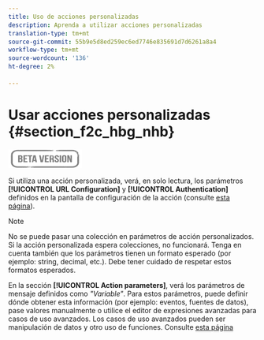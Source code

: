 ```yaml
---
title: Uso de acciones personalizadas
description: Aprenda a utilizar acciones personalizadas
translation-type: tm+mt
source-git-commit: 55b9e5d8ed259ec6ed7746e835691d7d6261a8a4
workflow-type: tm+mt
source-wordcount: '136'
ht-degree: 2%

---
```


# Usar acciones personalizadas {#section_f2c_hbg_nhb}

![](../assets/do-not-localize/badge.png)

Si utiliza una acción personalizada, verá, en solo lectura, los parámetros **[!UICONTROL URL Configuration]** y **[!UICONTROL Authentication]** definidos en la pantalla de configuración de la acción (consulte [esta página](../action/about-custom-action-configuration.md)).

>[!NOTE]
>
>No se puede pasar una colección en parámetros de acción personalizados. Si la acción personalizada espera colecciones, no funcionará. Tenga en cuenta también que los parámetros tienen un formato esperado (por ejemplo: string, decimal, etc.). Debe tener cuidado de respetar estos formatos esperados.

En la sección **[!UICONTROL Action parameters]**, verá los parámetros de mensaje definidos como _&quot;Variable&quot;_. Para estos parámetros, puede definir dónde obtener esta información (por ejemplo: eventos, fuentes de datos), pase valores manualmente o utilice el editor de expresiones avanzadas para casos de uso avanzados. Los casos de uso avanzados pueden ser manipulación de datos y otro uso de funciones. Consulte [esta página](https://experienceleague.adobe.com/docs/journeys/using/building-advanced-conditions-journeys/expressionadvanced.html)
